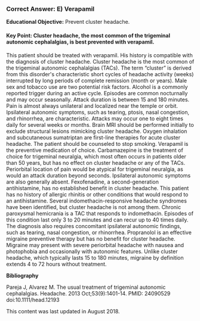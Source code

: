 
### Correct Answer: E) Verapamil 

**Educational Objective:** Prevent cluster headache.

#### **Key Point:** Cluster headache, the most common of the trigeminal autonomic cephalalgias, is best prevented with verapamil.

This patient should be treated with verapamil. His history is compatible with the diagnosis of cluster headache. Cluster headache is the most common of the trigeminal autonomic cephalalgias (TACs). The term “cluster” is derived from this disorder's characteristic short cycles of headache activity (weeks) interrupted by long periods of complete remission (month or years). Male sex and tobacco use are two potential risk factors. Alcohol is a commonly reported trigger during an active cycle. Episodes are common nocturnally and may occur seasonally. Attack duration is between 15 and 180 minutes. Pain is almost always unilateral and localized near the temple or orbit. Ipsilateral autonomic symptoms, such as tearing, ptosis, nasal congestion, and rhinorrhea, are characteristic. Attacks may occur one to eight times daily for several weeks or months. Brain MRI should be performed initially to exclude structural lesions mimicking cluster headache. Oxygen inhalation and subcutaneous sumatriptan are first-line therapies for acute cluster headache. The patient should be counseled to stop smoking. Verapamil is the preventive medication of choice.
Carbamazepine is the treatment of choice for trigeminal neuralgia, which most often occurs in patients older than 50 years, but has no effect on cluster headache or any of the TACs. Periorbital location of pain would be atypical for trigeminal neuralgia, as would an attack duration beyond seconds. Ipsilateral autonomic symptoms are also generally absent.
Fexofenadine, a second-generation antihistamine, has no established benefit in cluster headache. This patient has no history of allergic rhinitis or other conditions that would respond to an antihistamine.
Several indomethacin-responsive headache syndromes have been identified, but cluster headache is not among them. Chronic paroxysmal hemicrania is a TAC that responds to indomethacin. Episodes of this condition last only 3 to 20 minutes and can recur up to 40 times daily. The diagnosis also requires concomitant ipsilateral autonomic findings, such as tearing, nasal congestion, or rhinorrhea.
Propranolol is an effective migraine preventive therapy but has no benefit for cluster headache. Migraine may present with severe periorbital headache with nausea and photophobia and occasionally with autonomic features. Unlike cluster headache, which typically lasts 15 to 180 minutes, migraine by definition extends 4 to 72 hours without treatment.

**Bibliography**

Pareja J, Alvarez M. The usual treatment of trigeminal autonomic cephalalgias. Headache. 2013 Oct;53(9):1401-14. PMID: 24090529 doi:10.1111/head.12193

This content was last updated in August 2018.